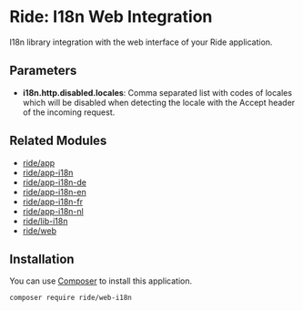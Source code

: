 # Ride: I18n Web Integration

I18n library integration with the web interface of your Ride application.

## Parameters

* __i18n.http.disabled.locales__: Comma separated list with codes of locales which will be disabled when detecting the locale with the Accept header of the incoming request.

## Related Modules 

- [ride/app](https://github.com/all-ride/ride-app)
- [ride/app-i18n](https://github.com/all-ride/ride-app-i18n)
- [ride/app-i18n-de](https://github.com/all-ride/ride-app-i18n-de)
- [ride/app-i18n-en](https://github.com/all-ride/ride-app-i18n-en)
- [ride/app-i18n-fr](https://github.com/all-ride/ride-app-i18n-fr)
- [ride/app-i18n-nl](https://github.com/all-ride/ride-app-i18n-nl)
- [ride/lib-i18n](https://github.com/all-ride/ride-lib-i18n)
- [ride/web](https://github.com/all-ride/ride-web)

## Installation

You can use [Composer](http://getcomposer.org) to install this application.

```
composer require ride/web-i18n
```
